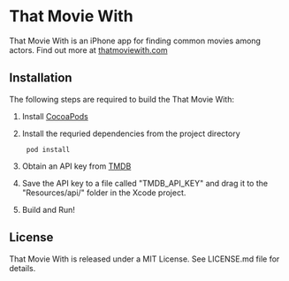 That Movie With
===============

That Movie With is an iPhone app for finding common movies among actors. Find out more at [thatmoviewith.com](http://thatmoviewith.com)


Installation
------------

The following steps are required to build the That Movie With:

1. Install [CocoaPods](http://cocoapods.org)

2. Install the requried dependencies from the project directory

		pod install

3. Obtain an API key from [TMDB](http://www.themoviedb.org/documentation/api)

4. Save the API key to a file called "TMDB_API_KEY" and drag it to the "Resources/api/" folder in the Xcode project.

5. Build and Run!


License
-------

That Movie With is released under a MIT License. See LICENSE.md file for details.

